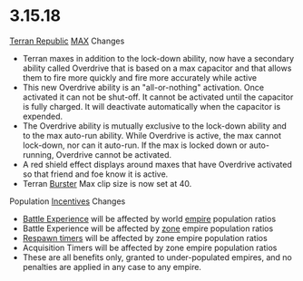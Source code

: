 # 3.15.18

[Terran Republic](../factions/Terran_Republic.md)
[MAX](../armor/Mechanized_Assault_Exo-Suit.md) Changes

- Terran maxes in addition to the lock-down ability, now have a secondary
  ability called Overdrive that is based on a max capacitor and that allows them
  to fire more quickly and fire more accurately while active
- This new Overdrive ability is an "all-or-nothing" activation. Once activated
  it can not be shut-off. It cannot be activated until the capacitor is fully
  charged. It will deactivate automatically when the capacitor is expended.
- The Overdrive ability is mutually exclusive to the lock-down ability and to
  the max auto-run ability. While Overdrive is active, the max cannot lock-down,
  nor can it auto-run. If the max is locked down or auto-running, Overdrive
  cannot be activated.
- A red shield effect displays around maxes that have Overdrive activated so
  that friend and foe know it is active.
- Terran [Burster](../armor/Burster.md) Max clip size is now set at 40.

Population [Incentives](../terminology/Incentives.md) Changes

- [Battle Experience](../terminology/Battle_Experience_Points.md) will be
  affected by world [empire](../terminology/Empire.md) population ratios
- Battle Experience will be affected by [zone](../terminology/Zone.md) empire
  population ratios
- [Respawn timers](../terminology/Respawn_timer.md) will be affected by zone
  empire population ratios
- Acquisition Timers will be affected by zone empire population ratios
- These are all benefits only, granted to under-populated empires, and no
  penalties are applied in any case to any empire.
